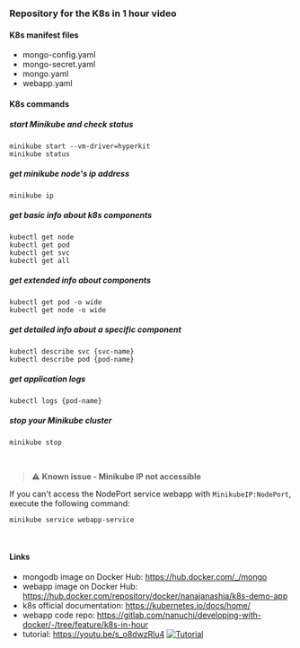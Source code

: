 ### Repository for the K8s in 1 hour video

#### K8s manifest files 
* mongo-config.yaml
* mongo-secret.yaml
* mongo.yaml
* webapp.yaml

#### K8s commands

##### start Minikube and check status
    minikube start --vm-driver=hyperkit 
    minikube status

##### get minikube node's ip address
    minikube ip

##### get basic info about k8s components
    kubectl get node
    kubectl get pod
    kubectl get svc
    kubectl get all

##### get extended info about components
    kubectl get pod -o wide
    kubectl get node -o wide

##### get detailed info about a specific component
    kubectl describe svc {svc-name}
    kubectl describe pod {pod-name}

##### get application logs
    kubectl logs {pod-name}
    
##### stop your Minikube cluster
    minikube stop

<br />

> :warning: **Known issue - Minikube IP not accessible** 

If you can't access the NodePort service webapp with `MinikubeIP:NodePort`, execute the following command:
    
    minikube service webapp-service

<br />

#### Links
* mongodb image on Docker Hub: https://hub.docker.com/_/mongo
* webapp image on Docker Hub: https://hub.docker.com/repository/docker/nanajanashia/k8s-demo-app
* k8s official documentation: https://kubernetes.io/docs/home/
* webapp code repo: https://gitlab.com/nanuchi/developing-with-docker/-/tree/feature/k8s-in-hour
* tutorial: https://youtu.be/s_o8dwzRlu4
[![Tutorial](https://img.youtube.com/vi/s_o8dwzRlu4/0.jpg)](https://www.youtube.com/watch?v=s_o8dwzRlu4)

